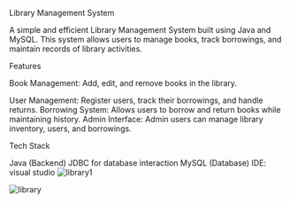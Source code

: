 Library Management System

A simple and efficient Library Management System built using Java and MySQL. This system allows users to manage books, track borrowings, and maintain records of library activities.

Features

Book Management: Add, edit, and remove books in the library.

User Management: Register users, track their borrowings, and handle returns.
Borrowing System: Allows users to borrow and return books while maintaining history.
Admin Interface: Admin users can manage library inventory, users, and borrowings.

Tech Stack

Java (Backend)
JDBC for database interaction
MySQL (Database)
IDE: visual studio
![library1](https://github.com/user-attachments/assets/8382116b-e402-4be5-95f5-84e02b74af49)

![library](https://github.com/user-attachments/assets/2960505b-42d9-421d-afb8-7fd2336aaeb2)
